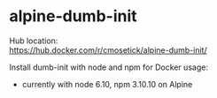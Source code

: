 alpine-dumb-init
================

Hub location:  
https://hub.docker.com/r/cmosetick/alpine-dumb-init/

Install dumb-init with node and npm for Docker usage:  
* currently with node 6.10, npm 3.10.10 on Alpine
